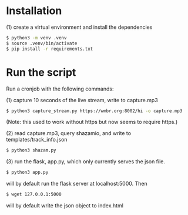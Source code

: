 # Installation

(1) create a virtual environment and install the dependencies

```bash
$ python3 -m venv .venv
$ source .venv/bin/activate
$ pip install -r requirements.txt
```

# Run the script

Run a cronjob with the following commands:

(1) capture 10 seconds of the live stream, write to capture.mp3

```bash
$ python3 capture_stream.py https://wmbr.org:8002/hi -o capture.mp3
```

(Note: this used to work without https but now seems to require https.)

(2) read capture.mp3, query shazamio, and write to templates/track_info.json

```bash
$ python3 shazam.py
```

(3) run the flask, app.py, which only currently serves the json file.

```bash
$ python3 app.py
```

will by default run the flask server at localhost:5000. Then

```bash
$ wget 127.0.0.1:5000
```

will by default write the json object to index.html
